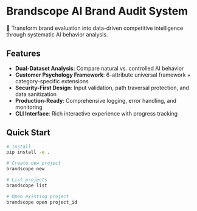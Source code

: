 # Brandscope AI Brand Audit System

🎯 Transform brand evaluation into data-driven competitive intelligence through systematic AI behavior analysis.

## Features

- **Dual-Dataset Analysis**: Compare natural vs. controlled AI behavior
- **Customer Psychology Framework**: 6-attribute universal framework + category-specific extensions
- **Security-First Design**: Input validation, path traversal protection, and data sanitization
- **Production-Ready**: Comprehensive logging, error handling, and monitoring
- **CLI Interface**: Rich interactive experience with progress tracking

## Quick Start

```bash
# Install
pip install -e .

# Create new project
brandscope new

# List projects
brandscope list

# Open existing project
brandscope open project_id
